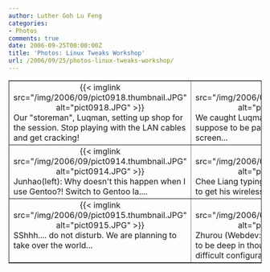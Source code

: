 ```yaml
---
author: Luther Goh Lu Feng
categories:
- Photos
comments: true
date: 2006-09-25T00:00:00Z
title: 'Photos: Linux Tweaks Workshop'
url: /2006/09/25/photos-linux-tweaks-workshop/
---
```


<div align="center">
<table width="100%" cellspacing="4" cellpadding="4" border="1" style="text-align: left">
<tr>
<td style="vertical-align: top">
<div style="text-align: center">{{< imglink src="/img/2006/09/pict0918.thumbnail.JPG" alt="pict0918.JPG" >}}</div>
Our "storeman", Luqman, setting up shop for the session. Stop playing with the LAN cables and get cracking!</td>
<td style="vertical-align: top">
<div style="text-align: center">{{< imglink src="/img/2006/09/pict0916.thumbnail.JPG" alt="pict0916.JPG" >}}</div>
We caught Luqman smsing when he was suppose to be paying attention to the screen...</td>
<td style="vertical-align: top">
<div style="text-align: center">{{< imglink src="/img/2006/09/pict0912.thumbnail.JPG" alt="Hard at work" >}}</div>
And so the session starts.</td>
</tr>
<tr>
<td style="vertical-align: top">
<div style="text-align: center">{{< imglink src="/img/2006/09/pict0914.thumbnail.JPG" alt="pict0914.JPG" >}}</div>
Junhao(left): Why doesn't this happen when I use Gentoo?! Switch to Gentoo la....</td>
<td style="vertical-align: top">
<div style="text-align: center">{{< imglink src="/img/2006/09/pict0919.thumbnail.JPG" alt="pict0919.JPG" >}}</div>
Chee Liang typing away at the command line to get his wireless connection up.</td>
<td style="vertical-align: top">
<div style="text-align: center">{{< imglink src="/img/2006/09/pict0917.thumbnail.JPG" alt="pict0917.JPG" >}}</div>
From left: Jason, David, Harish (Wedev: linuxNUS.org), Mathias, Edward.</td>
</tr>
<tr>
<td style="vertical-align: top">
<div style="text-align: center">{{< imglink src="/img/2006/09/pict0915.thumbnail.JPG" alt="pict0915.JPG" >}}</div>
SShhh.... do not disturb. We are planning to take over the world...</td>
<td style="vertical-align: top">
<div style="text-align: center">{{< imglink src="/img/2006/09/pict0920.thumbnail.JPG" alt="pict0920.JPG" >}}</div>
Zhurou (Webdev: Opensource@NUS) seems to be deep in thought after encountering a difficult configuration problem.</td>
<td>&nbsp;</td>
</tr>
</table>
</div>
